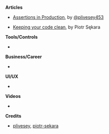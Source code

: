 **Articles**

* [Assertions in Production](https://medium.com/@peterlivesey/assertions-in-production-e587fef5bfbc), by [@plivesey453](https://twitter.com/plivesey453)

* [Keeping your code clean](https://www.netguru.co/codestories/keeping-your-code-clean?utm_campaign=Codestories&utm_source=iosgoodies&utm_medium=social), by Piotr Sękara

**Tools/Controls**

* 

**Business/Career**

* 

**UI/UX**

* 

**Videos**

* 

**Credits**

* [plivesey](https://github.com/plivesey/), [piotr-sekara](https://github.com/piotr-sekara)